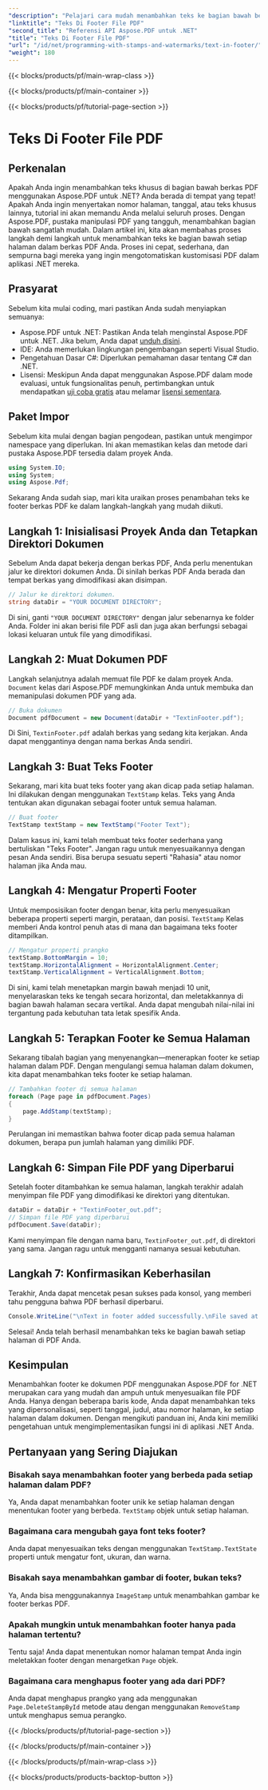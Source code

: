 ```yaml
---
"description": "Pelajari cara mudah menambahkan teks ke bagian bawah berkas PDF menggunakan Aspose.PDF for .NET. Panduan langkah demi langkah disertakan untuk integrasi yang lancar."
"linktitle": "Teks Di Footer File PDF"
"second_title": "Referensi API Aspose.PDF untuk .NET"
"title": "Teks Di Footer File PDF"
"url": "/id/net/programming-with-stamps-and-watermarks/text-in-footer/"
"weight": 180
---
```


{{< blocks/products/pf/main-wrap-class >}}

{{< blocks/products/pf/main-container >}}

{{< blocks/products/pf/tutorial-page-section >}}

# Teks Di Footer File PDF

## Perkenalan

Apakah Anda ingin menambahkan teks khusus di bagian bawah berkas PDF menggunakan Aspose.PDF untuk .NET? Anda berada di tempat yang tepat! Apakah Anda ingin menyertakan nomor halaman, tanggal, atau teks khusus lainnya, tutorial ini akan memandu Anda melalui seluruh proses. Dengan Aspose.PDF, pustaka manipulasi PDF yang tangguh, menambahkan bagian bawah sangatlah mudah. Dalam artikel ini, kita akan membahas proses langkah demi langkah untuk menambahkan teks ke bagian bawah setiap halaman dalam berkas PDF Anda. Proses ini cepat, sederhana, dan sempurna bagi mereka yang ingin mengotomatiskan kustomisasi PDF dalam aplikasi .NET mereka.


## Prasyarat

Sebelum kita mulai coding, mari pastikan Anda sudah menyiapkan semuanya:

- Aspose.PDF untuk .NET: Pastikan Anda telah menginstal Aspose.PDF untuk .NET. Jika belum, Anda dapat [unduh disini](https://releases.aspose.com/pdf/net/).
- IDE: Anda memerlukan lingkungan pengembangan seperti Visual Studio.
- Pengetahuan Dasar C#: Diperlukan pemahaman dasar tentang C# dan .NET.
- Lisensi: Meskipun Anda dapat menggunakan Aspose.PDF dalam mode evaluasi, untuk fungsionalitas penuh, pertimbangkan untuk mendapatkan [uji coba gratis](https://releases.aspose.com/) atau melamar [lisensi sementara](https://purchase.aspose.com/temporary-license/).

## Paket Impor

Sebelum kita mulai dengan bagian pengodean, pastikan untuk mengimpor namespace yang diperlukan. Ini akan memastikan kelas dan metode dari pustaka Aspose.PDF tersedia dalam proyek Anda.

```csharp
using System.IO;
using System;
using Aspose.Pdf;
```

Sekarang Anda sudah siap, mari kita uraikan proses penambahan teks ke footer berkas PDF ke dalam langkah-langkah yang mudah diikuti.

## Langkah 1: Inisialisasi Proyek Anda dan Tetapkan Direktori Dokumen

Sebelum Anda dapat bekerja dengan berkas PDF, Anda perlu menentukan jalur ke direktori dokumen Anda. Di sinilah berkas PDF Anda berada dan tempat berkas yang dimodifikasi akan disimpan.

```csharp
// Jalur ke direktori dokumen.
string dataDir = "YOUR DOCUMENT DIRECTORY";
```

Di sini, ganti `"YOUR DOCUMENT DIRECTORY"` dengan jalur sebenarnya ke folder Anda. Folder ini akan berisi file PDF asli dan juga akan berfungsi sebagai lokasi keluaran untuk file yang dimodifikasi.

## Langkah 2: Muat Dokumen PDF

Langkah selanjutnya adalah memuat file PDF ke dalam proyek Anda. `Document` kelas dari Aspose.PDF memungkinkan Anda untuk membuka dan memanipulasi dokumen PDF yang ada.

```csharp
// Buka dokumen
Document pdfDocument = new Document(dataDir + "TextinFooter.pdf");
```

Di Sini, `TextinFooter.pdf` adalah berkas yang sedang kita kerjakan. Anda dapat menggantinya dengan nama berkas Anda sendiri.

## Langkah 3: Buat Teks Footer

Sekarang, mari kita buat teks footer yang akan dicap pada setiap halaman. Ini dilakukan dengan menggunakan `TextStamp` kelas. Teks yang Anda tentukan akan digunakan sebagai footer untuk semua halaman.

```csharp
// Buat footer
TextStamp textStamp = new TextStamp("Footer Text");
```

Dalam kasus ini, kami telah membuat teks footer sederhana yang bertuliskan "Teks Footer". Jangan ragu untuk menyesuaikannya dengan pesan Anda sendiri. Bisa berupa sesuatu seperti "Rahasia" atau nomor halaman jika Anda mau.

## Langkah 4: Mengatur Properti Footer

Untuk memposisikan footer dengan benar, kita perlu menyesuaikan beberapa properti seperti margin, perataan, dan posisi. `TextStamp` Kelas memberi Anda kontrol penuh atas di mana dan bagaimana teks footer ditampilkan.

```csharp
// Mengatur properti prangko
textStamp.BottomMargin = 10;
textStamp.HorizontalAlignment = HorizontalAlignment.Center;
textStamp.VerticalAlignment = VerticalAlignment.Bottom;
```

Di sini, kami telah menetapkan margin bawah menjadi 10 unit, menyelaraskan teks ke tengah secara horizontal, dan meletakkannya di bagian bawah halaman secara vertikal. Anda dapat mengubah nilai-nilai ini tergantung pada kebutuhan tata letak spesifik Anda.

## Langkah 5: Terapkan Footer ke Semua Halaman

Sekarang tibalah bagian yang menyenangkan—menerapkan footer ke setiap halaman dalam PDF. Dengan mengulangi semua halaman dalam dokumen, kita dapat menambahkan teks footer ke setiap halaman.

```csharp
// Tambahkan footer di semua halaman
foreach (Page page in pdfDocument.Pages)
{
    page.AddStamp(textStamp);
}
```

Perulangan ini memastikan bahwa footer dicap pada semua halaman dokumen, berapa pun jumlah halaman yang dimiliki PDF.

## Langkah 6: Simpan File PDF yang Diperbarui

Setelah footer ditambahkan ke semua halaman, langkah terakhir adalah menyimpan file PDF yang dimodifikasi ke direktori yang ditentukan.

```csharp
dataDir = dataDir + "TextinFooter_out.pdf";
// Simpan file PDF yang diperbarui
pdfDocument.Save(dataDir);
```

Kami menyimpan file dengan nama baru, `TextinFooter_out.pdf`, di direktori yang sama. Jangan ragu untuk mengganti namanya sesuai kebutuhan.

## Langkah 7: Konfirmasikan Keberhasilan

Terakhir, Anda dapat mencetak pesan sukses pada konsol, yang memberi tahu pengguna bahwa PDF berhasil diperbarui.

```csharp
Console.WriteLine("\nText in footer added successfully.\nFile saved at " + dataDir);
```

Selesai! Anda telah berhasil menambahkan teks ke bagian bawah setiap halaman di PDF Anda.

## Kesimpulan

Menambahkan footer ke dokumen PDF menggunakan Aspose.PDF for .NET merupakan cara yang mudah dan ampuh untuk menyesuaikan file PDF Anda. Hanya dengan beberapa baris kode, Anda dapat menambahkan teks yang dipersonalisasi, seperti tanggal, judul, atau nomor halaman, ke setiap halaman dalam dokumen. Dengan mengikuti panduan ini, Anda kini memiliki pengetahuan untuk mengimplementasikan fungsi ini di aplikasi .NET Anda.

## Pertanyaan yang Sering Diajukan

### Bisakah saya menambahkan footer yang berbeda pada setiap halaman dalam PDF?  
Ya, Anda dapat menambahkan footer unik ke setiap halaman dengan menentukan footer yang berbeda. `TextStamp` objek untuk setiap halaman.

### Bagaimana cara mengubah gaya font teks footer?  
Anda dapat menyesuaikan teks dengan menggunakan `TextStamp.TextState` properti untuk mengatur font, ukuran, dan warna.

### Bisakah saya menambahkan gambar di footer, bukan teks?  
Ya, Anda bisa menggunakannya `ImageStamp` untuk menambahkan gambar ke footer berkas PDF.

### Apakah mungkin untuk menambahkan footer hanya pada halaman tertentu?  
Tentu saja! Anda dapat menentukan nomor halaman tempat Anda ingin meletakkan footer dengan menargetkan `Page` objek.

### Bagaimana cara menghapus footer yang ada dari PDF?  
Anda dapat menghapus prangko yang ada menggunakan `Page.DeleteStampById` metode atau dengan menggunakan `RemoveStamp` untuk menghapus semua perangko.

{{< /blocks/products/pf/tutorial-page-section >}}

{{< /blocks/products/pf/main-container >}}

{{< /blocks/products/pf/main-wrap-class >}}

{{< blocks/products/products-backtop-button >}}